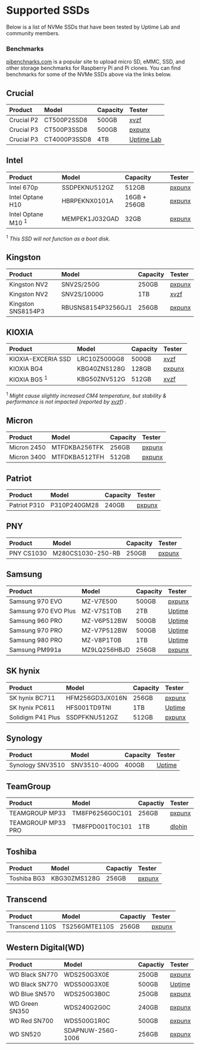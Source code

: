 # Supported SSDs

Below is a list of NVMe SSDs that have been tested by Uptime Lab and community members.

### Benchmarks

[pibenchnarks.com](https://pibenchmarks.com) is a popular site to upload micro SD, eMMC, SSD, and other storage benchmarks for Raspberry Pi and Pi clones. You can find benchmarks for some of the NVMe SSDs above via the links below.

## Crucial
| Product                       | Model              | Capacity     | Tester                                      |
|:------------------------------|:-------------------|:-------------|:--------------------------------------------|
| Crucial P2                    | CT500P2SSD8        | 500GB        | [xvzf](https://github.com/xvzf)             |
| Crucial P3                    | CT500P3SSD8        | 500GB        | [pxpunx](https://github.com/pxpunx)         |
| Crucial P3                    | CT4000P3SSD8       | 4TB          | [Uptime Lab](https://github.com/Uptime-Lab) |

## Intel

| Product                       | Model              | Capacity     | Tester                                      |
|:------------------------------|:-------------------|:-------------|:--------------------------------------------|
| Intel 670p                    | SSDPEKNU512GZ      | 512GB        | [pxpunx](https://github.com/pxpunx)         |
| Intel Optane H10              | HBRPEKNX0101A      | 16GB + 256GB | [pxpunx](https://github.com/pxpunx)         |
| Intel Optane M10 <sup>1</sup> | MEMPEK1J032GAD     | 32GB         | [pxpunx](https://github.com/pxpunx)         |

<sup>1</sup> _This SSD will not function as a boot disk._

## Kingston

| Product                       | Model              | Capacity     | Tester                                      |
|:------------------------------|:-------------------|:-------------|:--------------------------------------------|
| Kingston NV2                  | SNV2S/250G         | 250GB        | [pxpunx](https://github.com/pxpunx)         |
| Kingston NV2                  | SNV2S/1000G        | 1TB          | [xvzf](https://github.com/xvzf)             |
| Kingston SNS8154P3            | RBUSNS8154P3256GJ1 | 256GB        | [pxpunx](https://github.com/pxpunx)         |


## KIOXIA

| Product                       | Model              | Capacity     | Tester                                      |
|:------------------------------|:-------------------|:-------------|:--------------------------------------------|
| KIOXIA-EXCERIA SSD            | LRC10Z500GG8       | 500GB        | [xvzf](https://github.com/xvzf)             |
| KIOXIA BG4                    | KBG40ZNS128G       | 128GB        | [pxpunx](https://github.com/pxpunx)         |
| KIOXIA BG5 <sup>1</sup>       | KBG50ZNV512G       | 512GB        | [xvzf](https://github.com/xvzf)             |

<sup>1</sup> _Might cause slightly increased CM4 temperature, but stability & performance is not impacted (reported by [xvzf](https://github.com/xvzf)) ._

## Micron

| Product                       | Model              | Capacity     | Tester                                      |
|:------------------------------|:-------------------|:-------------|:--------------------------------------------|
| Micron 2450                   | MTFDKBA256TFK      | 256GB        | [pxpunx](https://github.com/pxpunx)         |
| Micron 3400                   | MTFDKBA512TFH      | 512GB        | [pxpunx](https://github.com/pxpunx)         |

## Patriot

| Product                       | Model              | Capacity     | Tester                                      |
|:------------------------------|:-------------------|:-------------|:--------------------------------------------|
| Patriot P310                  | P310P240GM28       | 240GB        | [pxpunx](https://github.com/pxpunx)         |

## PNY

| Product                       | Model              | Capacity     | Tester                                      |
|:------------------------------|:-------------------|:-------------|:--------------------------------------------|
| PNY CS1030                    | M280CS1030-250-RB  | 250GB        | [pxpunx](https://github.com/pxpunx)         |

## Samsung

| Product                       | Model              | Capacity     | Tester                                      |
|:------------------------------|:-------------------|:-------------|:--------------------------------------------|
| Samsung 970 EVO               | MZ-V7E500          | 500GB        | [pxpunx](https://github.com/pxpunx)         |
| Samsung 970 EVO Plus          | MZ-V7S1T0B         | 2TB          | [Uptime](https://github.com/Uptime-industries) |
| Samsung 960 PRO               | MZ-V6P512BW        | 500GB        | [Uptime](https://github.com/Uptime-industries) |
| Samsung 970 PRO               | MZ-V7P512BW        | 500GB        | [Uptime](https://github.com/Uptime-industries) |
| Samsung 980 PRO               | MZ-V8P1T0B         | 1TB          | [Uptime](https://github.com/Uptime-industries) |
| Samsung PM991a                | MZ9LQ256HBJD       | 256GB        | [pxpunx](https://github.com/pxpunx)         |

## SK hynix

| Product                       | Model              | Capacity     | Tester                                      |
|:------------------------------|:-------------------|:-------------|:--------------------------------------------|
| SK hynix BC711                | HFM256GD3JX016N    | 256GB        | [pxpunx](https://github.com/pxpunx)         |
| SK hynix PC611                | HFS001TD9TNI       | 1TB          | [Uptime](https://github.com/Uptime-industries) |
| Solidigm P41 Plus             | SSDPFKNU512GZ      | 512GB        | [pxpunx](https://github.com/pxpunx)         |


## Synology

| Product                       | Model              | Capacity     | Tester                                      |
|:------------------------------|:-------------------|:-------------|:--------------------------------------------|
| Synology SNV3510              | SNV3510-400G       | 400GB        | [Uptime](https://github.com/Uptime-industries) |

## TeamGroup

| Product                       | Model              | Capactiy     | Tester                                      |
|:------------------------------|:-------------------|:-------------|:--------------------------------------------|
| TEAMGROUP MP33                | TM8FP6256G0C101    | 256GB        | [pxpunx](https://github.com/pxpunx)         |
| TEAMGROUP MP33 PRO            | TM8FPD001T0C101    | 1TB          | [dlohin](https://github.com/dlohin)         |

## Toshiba

| Product                       | Model              | Capactiy     | Tester                                      |
|:------------------------------|:-------------------|:-------------|:--------------------------------------------|
| Toshiba BG3                   | KBG30ZMS128G       | 256GB        | [pxpunx](https://github.com/pxpunx)         |

## Transcend

| Product                       | Model              | Capactiy     | Tester                                      |
|:------------------------------|:-------------------|:-------------|:--------------------------------------------|
| Transcend 110S                | TS256GMTE110S      | 256GB        | [pxpunx](https://github.com/pxpunx)         |

## Western Digital(WD)

| Product                       | Model              | Capactiy     | Tester                                      |
|:------------------------------|:-------------------|:-------------|:--------------------------------------------|
| WD Black SN770                | WDS250G3X0E        | 250GB        | [pxpunx](https://github.com/pxpunx)         |
| WD Black SN770                | WDS500G3X0E        | 500GB        | [Uptime](https://github.com/uptime-industries/) |
| WD Blue SN570                 | WDS250G3B0C        | 250GB        | [pxpunx](https://github.com/pxpunx)         |
| WD Green SN350                | WDS240G2G0C        | 240GB        | [pxpunx](https://github.com/pxpunx)         |
| WD Red SN700                  | WDS500G1R0C        | 500GB        | [pxpunx](https://github.com/pxpunx)         |
| WD SN520                      | SDAPNUW-256G-1006  | 256GB        | [pxpunx](https://github.com/pxpunx)         |
